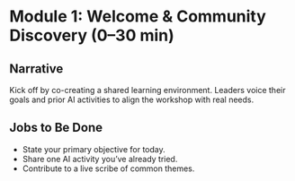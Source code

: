 # Module 1: Welcome & Community Discovery (0–30 min)

## Narrative 
Kick off by co-creating a shared learning environment. Leaders voice their goals and prior AI activities to align the workshop with real needs.

## Jobs to Be Done
* State your primary objective for today.
* Share one AI activity you’ve already tried.
* Contribute to a live scribe of common themes.